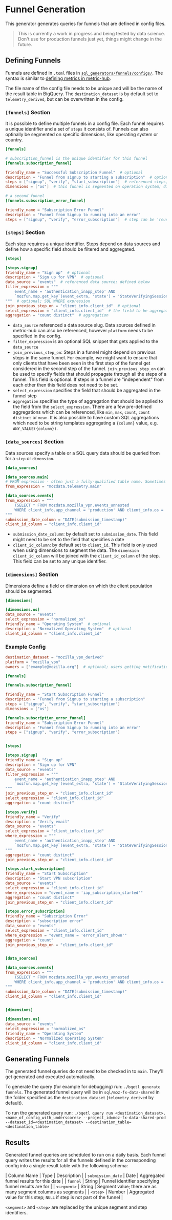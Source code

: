 # Funnel Generation

This generator generates queries for funnels that are defined in config files.

> This is currently a work in progress and being tested by data science. Don't use for production funnels just yet, things might change in the future.

## Defining Funnels

Funnels are defined in `.toml` files in [`sql_generators/funnels/configs/`](https://github.com/mozilla/bigquery-etl/tree/main/sql_generators/funnels/configs/). The syntax is similar to [defining metrics in metric-hub](https://docs.telemetry.mozilla.org/concepts/metric_hub.html).

The file name of the config file needs to be unique and will be the name of the result table in BigQuery.
The `destination_dataset` is by default set to `telemetry_derived`, but can be overwritten in the config.

### `[funnels]` Section

It is possible to define multiple funnels in a config file. Each funnel requires a unique identifier and a set of `steps` it consists of. 
Funnels can also optinally be segmented on specific dimensions, like operating system or country.

```toml
[funnels]

# subscription_funnel is the unique identifier for this funnel
[funnels.subscription_funnel]

friendly_name = "Successful Subscription Funnel"  # optional
description = "Funnel from signup to starting a subscription"  # optional
steps = ["signup", "verify", "start_subscription"]  # referenced steps; defined below
dimensions = ["os"]  # this funnel is segmented on operation system; dimensions are defined below

# a second funnel
[funnels.subscription_error_funnel]

friendly_name = "Subscription Error Funnel"
description = "Funnel from Signup to running into an error"
steps = ["signup", "verify", "error_subscription"]  # step can be 'reused' and referenced across multiple funnels
```

### `[steps]` Section

Each step requires a unique identifier. Steps depend on data sources and define how a specific field should be filtered and aggregated.

```toml
[steps]

[steps.signup]
friendly_name = "Sign up"  # optional
description = "Sign up for VPN"  # optional
data_source = "events"  # referenced data source; defined below
filter_expression = """
    event_name = 'authentication_inapp_step' AND
    `mozfun.map.get_key`(event_extra, 'state') = 'StateVerifyingSessionEmailCode'
"""  # optional; SQL WHERE expression
join_previous_step_on = "client_info.client_id"  # optional
select_expression = "client_info.client_id"  # the field to be aggregated
aggregation = "count distinct"  # aggregation
```

* `data_source` referenced a data source slug. Data sources defined in metric-hub can also be referenced, however `platform` needs to be specified in the config.
* `filter_expression` is an optional SQL snippet that gets applied to the `data_source`
* `join_previous_step_on`: Steps in a funnel might depend on previous steps in the same funnel. For example, we might want to ensure that only clients that have been seen in the first step of the funnel get considered in the second step of the funnel. `join_previous_step_on` can be used to specify fields that should propagate through all the steps of a funnel. This field is optional. If steps in a funnel are "independent" from each other then this field does not need to be set.
* `select_expression` specifies the field that should be aggregated in the funnel step
* `aggregation` specifies the type of aggregation that should be applied to the field from the `select_expression`. There are a few pre-defined aggregations which can be referenced, like `min`, `max`, `count`, `count distinct` or `mean`. It is also possible to have custom SQL aggregations which need to be string templates aggregating a `{column}` value, e.g. `ANY_VALUE({column})`.

### `[data_sources]` Section

Data sources specify a table or a SQL query data should be queried from for a `step` or `dimension`.

```toml
[data_sources]

[data_sources.main]
# FROM expression - often just a fully-qualified table name. Sometimes a subquery.
from_expression = "mozdata.telemetry.main"

[data_sources.events]
from_expression = """
    (SELECT * FROM mozdata.mozilla_vpn.events_unnested
    WHERE client_info.app_channel = 'production' AND client_info.os = 'iOS')
"""
submission_date_column = "DATE(submission_timestamp)"
client_id_column = "client_info.client_id"
```

* `submission_date_column`: by default set to `submission_date`. This field might need to be set to the field that specifies a date
* `client_id_column`: by default set to `client_id`. This field is only used when using dimensions to segment the data. The `dimension` `client_id_column` will be joined with the `client_id_column` of the step. This field can be set to any unique identifier.

### `[dimensions]` Section

Dimensions define a field or dimension on which the client population should be segmented.

```toml
[dimensions]

[dimensions.os]
data_source = "events"
select_expression = "normalized_os"
friendly_name = "Operating System"  # optional
description = "Normalized Operating System"  # optional
client_id_column = "client_info.client_id"
```

### Example Config

```toml
destination_dataset = "mozilla_vpn_derived"
platform = "mozilla_vpn"
owners = ["example@mozilla.org"]  # optional; users getting notification if funnel run fails

[funnels]

[funnels.subscription_funnel]

friendly_name = "Start Subscription Funnel"
description = "Funnel from Signup to starting a subscription"
steps = ["signup", "verify", "start_subscription"]
dimensions = ["os"]

[funnels.subscription_error_funnel]
friendly_name = "Subscription Error Funnel"
description = "Funnel from Signup to running into an error"
steps = ["signup", "verify", "error_subscription"]


[steps]

[steps.signup]
friendly_name = "Sign up"
description = "Sign up for VPN"
data_source = "events"
filter_expression = """
    event_name = 'authentication_inapp_step' AND
    `mozfun.map.get_key`(event_extra, 'state') = 'StateVerifyingSessionEmailCode'
"""
join_previous_step_on = "client_info.client_id"
select_expression = "client_info.client_id"
aggregation = "count distinct"

[steps.verify]
friendly_name = "Verify"
description = "Verify email"
data_source = "events"
select_expression = "client_info.client_id"
where_expression = """
    event_name = 'authentication_inapp_step' AND
    `mozfun.map.get_key`(event_extra, 'state') = 'StateVerifyingSessionEmailCode'
"""
aggregation = "count distinct"
join_previous_step_on = "client_info.client_id"

[steps.start_subscription]
friendly_name = "Start Subscription"
description = "Start VPN subscription"
data_source = "events"
select_expression = "client_info.client_id"
where_expression = "event_name = 'iap_subscription_started'"
aggregation = "count distinct"
join_previous_step_on = "client_info.client_id"

[steps.error_subscription]
friendly_name = "Subscription Error"
description = "subscription error"
data_source = "events"
select_expression = "client_info.client_id"
where_expression = "event_name = 'error_alert_shown'"
aggregation = "count"
join_previous_step_on = "client_info.client_id"


[data_sources]

[data_sources.events]
from_expression = """
    (SELECT * FROM mozdata.mozilla_vpn.events_unnested
    WHERE client_info.app_channel = 'production' AND client_info.os = 'iOS')
"""
submission_date_column = "DATE(submission_timestamp)"
client_id_column = "client_info.client_id"


[dimensions]

[dimensions.os]
data_source = "events"
select_expression = "normalized_os"
friendly_name = "Operating System"
description = "Normalized Operating System"
client_id_column = "client_info.client_id"
```

## Generating Funnels

The generated funnel queries do not need to be checked in to `main`. They'll get generated and executed automatically.

To generate the query (for example for debugging) run: `./bqetl generate funnels`. The generated funnel query will be in `sql/moz-fx-data-shared` in the folder specified as the `destination_dataset` (`telemetry_derived` by default).

To run the generated query run: `./bqetl query run <destination_dataset>.<name_of_config_with_underscores> --project_id=moz-fx-data-shared-prod --dataset_id=<destination_dataset> --destination_table=<destination_table>`

## Results

Generated funnel queries are scheduled to run on a daily basis. Each funnel query writes the results for all the funnels defined in the corresponding config into a single result table with the following schema:

| Column Name       | Type             | Description                                                              |
| `submission_date` | Date             | Aggregated funnel results for this date                                  |
| `funnel`          | String           | Funnel identifier specifying funnel results are for                      |
| `<segment>`       | String           | Segment value; there are as many segment columns as segments             |
| `<step>`          | Number           | Aggregated value for this step; `NULL` if step is not part of the funnel |

`<segment>` and `<step>` are replaced by the unique segment and step identifiers.

